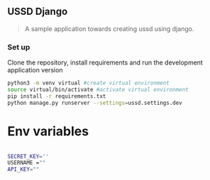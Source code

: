 ## USSD Django

> A sample application towards creating ussd using django.

### Set up

Clone the repository, install requirements and run the development application version

```bash
python3 -m venv virtual #create virtual environment
source virtual/bin/activate #activate virtual environment
pip install -r requirements.txt
python manage.py runserver --settings=ussd.settings.dev

```

# Env variables

```bash

SECRET_KEY=''
USERNAME =""
API_KEY=""

```

